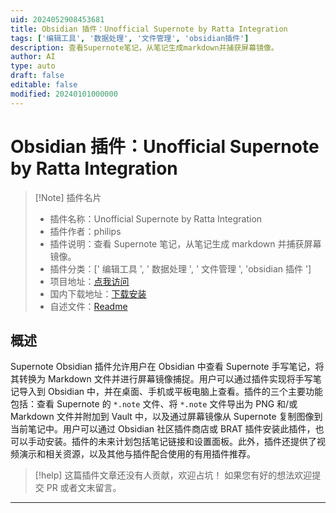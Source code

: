 ```yaml
---
uid: 2024052908453681
title: Obsidian 插件：Unofficial Supernote by Ratta Integration
tags: ['编辑工具', '数据处理', '文件管理', 'obsidian插件']
description: 查看Supernote笔记，从笔记生成markdown并捕获屏幕镜像。
author: AI
type: auto
draft: false
editable: false
modified: 20240101000000
---
```


# Obsidian 插件：Unofficial Supernote by Ratta Integration

> [!Note] 插件名片
> - 插件名称：Unofficial Supernote by Ratta Integration
> - 插件作者：philips
> - 插件说明：查看 Supernote 笔记，从笔记生成 markdown 并捕获屏幕镜像。
> - 插件分类：[' 编辑工具 ', ' 数据处理 ', ' 文件管理 ', 'obsidian 插件 ']
> - 项目地址：[点我访问](https://github.com/philips/supernote-obsidian-plugin)
> - 国内下载地址：[下载安装](https://pkmer.cn/products/plugin/pluginMarket/?supernote)
> - 自述文件：[Readme](https://ghproxy.net/https://raw.githubusercontent.com/philips/supernote-obsidian-plugin/main/README.md)

## 概述

Supernote Obsidian 插件允许用户在 Obsidian 中查看 Supernote 手写笔记，将其转换为 Markdown 文件并进行屏幕镜像捕捉。用户可以通过插件实现将手写笔记导入到 Obsidian 中，并在桌面、手机或平板电脑上查看。插件的三个主要功能包括：查看 Supernote 的 `*.note` 文件、将 `*.note` 文件导出为 PNG 和/或 Markdown 文件并附加到 Vault 中，以及通过屏幕镜像从 Supernote 复制图像到当前笔记中。用户可以通过 Obsidian 社区插件商店或 BRAT 插件安装此插件，也可以手动安装。插件的未来计划包括笔记链接和设置面板。此外，插件还提供了视频演示和相关资源，以及其他与插件配合使用的有用插件推荐。

> [!help]
> 这篇插件文章还没有人贡献，欢迎占坑！
> 如果您有好的想法欢迎提交 PR 或者文末留言。

---



